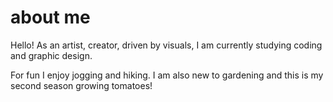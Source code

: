 # about me

Hello! As an artist, creator, driven by visuals, I am currently studying coding and graphic design.

For fun I enjoy jogging and hiking. I am also new to gardening and this is my second season growing tomatoes!

